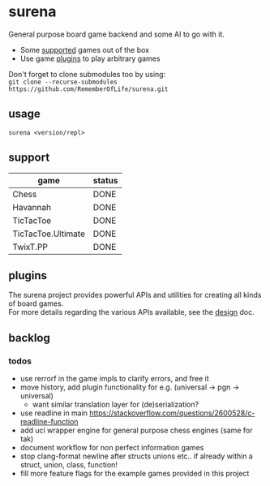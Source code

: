 # surena

General purpose board game backend and some AI to go with it.
* Some [supported](#support) games out of the box
* Use game [plugins](#plugins) to play arbitrary games

Don't forget to clone submodules too by using:  
`git clone --recurse-submodules https://github.com/RememberOfLife/surena.git`

## usage
`surena <version/repl>`

## support
|game|status|
|---|---|
|Chess|DONE|
|Havannah|DONE|
|TicTacToe|DONE|
|TicTacToe.Ultimate|DONE|
|TwixT.PP|DONE|

## plugins
The surena project provides powerful APIs and utilities for creating all kinds of board games.  
For more details regarding the various APIs available, see the [design](./docs/design.md) doc.

## backlog

### todos
* use rerrorf in the game impls to clarify errors, and free it
* move history, add plugin functionality for e.g. (universal -> pgn -> universal)
  * want similar translation layer for (de)serialization?
* use readline in main https://stackoverflow.com/questions/2600528/c-readline-function
* add uci wrapper engine for general purpose chess engines (same for tak)
* document workflow for non perfect information games
* stop clang-format newline after structs unions etc.. if already within a struct, union, class, function!
* fill more feature flags for the example games provided in this project
